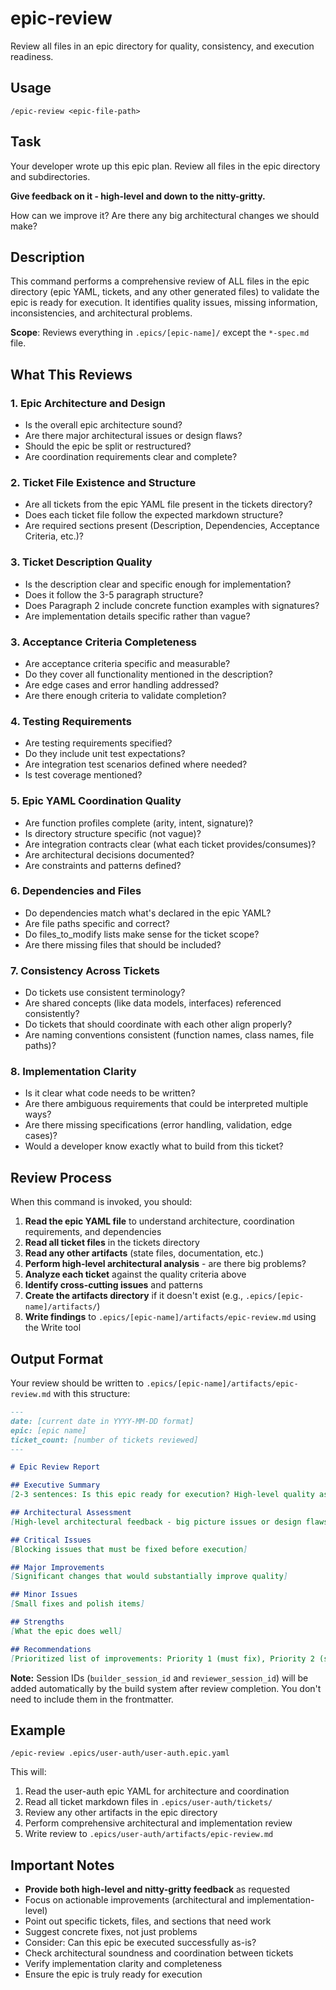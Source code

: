 # epic-review

Review all files in an epic directory for quality, consistency, and execution readiness.

## Usage

```
/epic-review <epic-file-path>
```

## Task

Your developer wrote up this epic plan. Review all files in the epic directory and subdirectories.

**Give feedback on it - high-level and down to the nitty-gritty.**

How can we improve it? Are there any big architectural changes we should make?

## Description

This command performs a comprehensive review of ALL files in the epic directory (epic YAML, tickets, and any other generated files) to validate the epic is ready for execution. It identifies quality issues, missing information, inconsistencies, and architectural problems.

**Scope**: Reviews everything in `.epics/[epic-name]/` except the `*-spec.md` file.

## What This Reviews

### 1. Epic Architecture and Design
- Is the overall epic architecture sound?
- Are there major architectural issues or design flaws?
- Should the epic be split or restructured?
- Are coordination requirements clear and complete?

### 2. Ticket File Existence and Structure
- Are all tickets from the epic YAML file present in the tickets directory?
- Does each ticket file follow the expected markdown structure?
- Are required sections present (Description, Dependencies, Acceptance Criteria, etc.)?

### 3. Ticket Description Quality
- Is the description clear and specific enough for implementation?
- Does it follow the 3-5 paragraph structure?
- Does Paragraph 2 include concrete function examples with signatures?
- Are implementation details specific rather than vague?

### 3. Acceptance Criteria Completeness
- Are acceptance criteria specific and measurable?
- Do they cover all functionality mentioned in the description?
- Are edge cases and error handling addressed?
- Are there enough criteria to validate completion?

### 4. Testing Requirements
- Are testing requirements specified?
- Do they include unit test expectations?
- Are integration test scenarios defined where needed?
- Is test coverage mentioned?

### 5. Epic YAML Coordination Quality
- Are function profiles complete (arity, intent, signature)?
- Is directory structure specific (not vague)?
- Are integration contracts clear (what each ticket provides/consumes)?
- Are architectural decisions documented?
- Are constraints and patterns defined?

### 6. Dependencies and Files
- Do dependencies match what's declared in the epic YAML?
- Are file paths specific and correct?
- Do files_to_modify lists make sense for the ticket scope?
- Are there missing files that should be included?

### 7. Consistency Across Tickets
- Do tickets use consistent terminology?
- Are shared concepts (like data models, interfaces) referenced consistently?
- Do tickets that should coordinate with each other align properly?
- Are naming conventions consistent (function names, class names, file paths)?

### 8. Implementation Clarity
- Is it clear what code needs to be written?
- Are there ambiguous requirements that could be interpreted multiple ways?
- Are there missing specifications (error handling, validation, edge cases)?
- Would a developer know exactly what to build from this ticket?

## Review Process

When this command is invoked, you should:

1. **Read the epic YAML file** to understand architecture, coordination requirements, and dependencies
2. **Read all ticket files** in the tickets directory
3. **Read any other artifacts** (state files, documentation, etc.)
4. **Perform high-level architectural analysis** - are there big problems?
5. **Analyze each ticket** against the quality criteria above
6. **Identify cross-cutting issues** and patterns
7. **Create the artifacts directory** if it doesn't exist (e.g., `.epics/[epic-name]/artifacts/`)
8. **Write findings** to `.epics/[epic-name]/artifacts/epic-review.md` using the Write tool

## Output Format

Your review should be written to `.epics/[epic-name]/artifacts/epic-review.md` with this structure:

```markdown
---
date: [current date in YYYY-MM-DD format]
epic: [epic name]
ticket_count: [number of tickets reviewed]
---

# Epic Review Report

## Executive Summary
[2-3 sentences: Is this epic ready for execution? High-level quality assessment.]

## Architectural Assessment
[High-level architectural feedback - big picture issues or design flaws]

## Critical Issues
[Blocking issues that must be fixed before execution]

## Major Improvements
[Significant changes that would substantially improve quality]

## Minor Issues
[Small fixes and polish items]

## Strengths
[What the epic does well]

## Recommendations
[Prioritized list of improvements: Priority 1 (must fix), Priority 2 (should fix), Priority 3 (nice to have)]
```

**Note:** Session IDs (`builder_session_id` and `reviewer_session_id`) will be added automatically by the build system after review completion. You don't need to include them in the frontmatter.

## Example

```
/epic-review .epics/user-auth/user-auth.epic.yaml
```

This will:
1. Read the user-auth epic YAML for architecture and coordination
2. Read all ticket markdown files in `.epics/user-auth/tickets/`
3. Review any other artifacts in the epic directory
4. Perform comprehensive architectural and implementation review
5. Write review to `.epics/user-auth/artifacts/epic-review.md`

## Important Notes

- **Provide both high-level and nitty-gritty feedback** as requested
- Focus on actionable improvements (architectural and implementation-level)
- Point out specific tickets, files, and sections that need work
- Suggest concrete fixes, not just problems
- Consider: Can this epic be executed successfully as-is?
- Check architectural soundness and coordination between tickets
- Verify implementation clarity and completeness
- Ensure the epic is truly ready for execution
